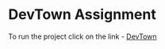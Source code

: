 # DevTown Assignment

To run the project click on the link - 
[DevTown](https://devtown123.netlify.app/)

